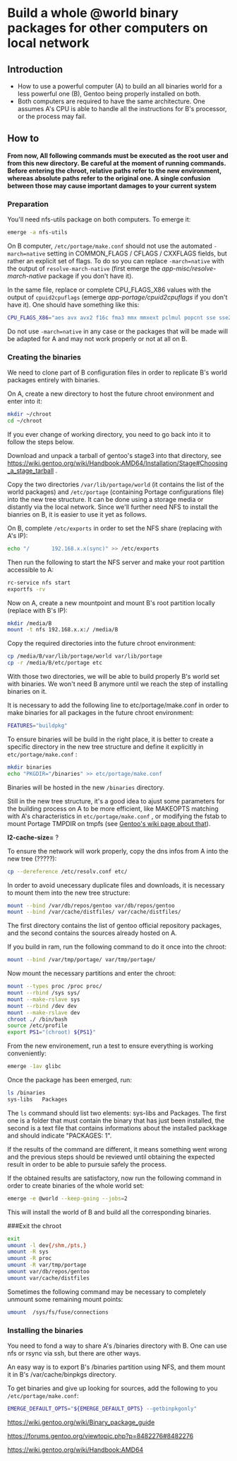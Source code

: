# Build a whole @world binary packages for other computers on local network

## Introduction
* How to use a powerful computer (A) to build an all binaries world for a less powerful one (B), Gentoo being properly installed on both.
* Both computers are required to have the same architecture. One assumes A's CPU is able to handle all the instructions for B's processor, or the process may fail.

## How to

**From now, All following commands must be executed as the root user and from this new directory.**
**Be careful at the moment of running commands. Before entering the chroot, relative paths refer to the new environment, whereas absolute paths refer to the original one. A single confusion between those may cause important damages to your current system**

### Preparation

You'll need nfs-utils package on both computers. To emerge it:

```sh
emerge -a nfs-utils
```

On B computer, ```/etc/portage/make.conf``` should not use the automated ```-march=native``` setting in COMMON_FLAGS / CFLAGS / CXXFLAGS fields, but rather an explicit set of flags. To do so you can replace ```-march=native``` with the output of ```resolve-march-native``` (first emerge the *app-misc/resolve-march-native* package if you don't have it).

In the same file, replace or complete CPU_FLAGS_X86 values with the output of ```cpuid2cpuflags``` (emerge *app-portage/cpuid2cpuflags* if you don't have it). One should have something like this:

```bash
CPU_FLAGS_X86="aes avx avx2 f16c fma3 mmx mmxext pclmul popcnt sse sse2 sse3 sse4_1 sse4_2 ssse3"
```
Do not use ```-march=native``` in any case or the packages that will be made will be adapted for A and may not work properly or not at all on B.

### Creating the binaries

We need to clone part of B configuration files in order to replicate B's world packages entirely with binaries.

On A, create a new directory to host the future chroot environment and enter into it:

```bash
mkdir ~/chroot
cd ~/chroot
```
If you ever change of working directory, you need to go back into it to follow the steps below.

Download and unpack a tarball of gentoo's stage3 into that directory, see https://wiki.gentoo.org/wiki/Handbook:AMD64/Installation/Stage#Choosing_a_stage_tarball .

Copy the two directories ```/var/lib/portage/world``` (it contains the list of the world packages) and ```/etc/portage``` (containing Portage configurations file) into the new tree structure.
It can be done using a storage media or distantly via the local network. Since we'll further need NFS to install the bianries on B, it is easier to use it yet as follows.

On B, complete ```/etc/exports``` in order to set the NFS share (replacing with A's IP):

```bash
echo "/       192.168.x.x(sync)" >> /etc/exports
```

Then run the following to start the NFS server and make your root partition accessible to A:

```sh
rc-service nfs start
exportfs -rv
```

Now on A, create a new mountpoint and mount B's root partition locally (replace with B's IP):

```bash
mkdir /media/B
mount -t nfs 192.168.x.x:/ /media/B
```

Copy the required directories into the future chroot environment:

```bash
cp /media/B/var/lib/portage/world var/lib/portage
cp -r /media/B/etc/portage etc
```

With those two directories, we will be able to build properly B's world set with binaries. We won't need B anymore until we reach the step of installing binaries on it.

It is necessary to add the following line to etc/portage/make.conf in order to make binaries for all packages in the future chroot environment:

```bash
FEATURES="buildpkg"
```

To ensure binaries will be build in the right place, it is better to create a specific directory in the new tree structure and define it explicitly in ```etc/portage/make.conf``` :
```bash
mkdir binaries
echo "PKGDIR="/binaries" >> etc/portage/make.conf
```

Binaries will be hosted in the new ```/binaries``` directory.

Still in the new tree structure, it's a good idea to ajust some parameters for the building process on A to be more efficient, like MAKEOPTS matching with A's characteristics in ```etc/portage/make.conf``` , or modifying the fstab to mount Portage TMPDIR on tmpfs  (see [Gentoo's wiki page about that](https://wiki.gentoo.org/wiki/Portage_TMPDIR_on_tmpfs)).

**l2-cache-size=** ?

To ensure the network will work properly, copy the dns infos from A into the new tree (?????):

```bash
cp --dereference /etc/resolv.conf etc/
```

In order to avoid unecessary duplicate files and downloads, it is necessary to mount them into the new tree structure:

```bash
mount --bind /var/db/repos/gentoo var/db/repos/gentoo
mount --bind /var/cache/distfiles/ var/cache/distfiles/
```

The first directory contains the list of gentoo official repository packages, and the second contains the sources already hosted on A.

If you build in ram, run the following command to do it once into the chroot:

```bash
mount --bind /var/tmp/portage/ var/tmp/portage/
```

Now mount the necessary partitions and enter the chroot:

```bash
mount --types proc /proc proc/
mount --rbind /sys sys/
mount --make-rslave sys
mount --rbind /dev dev
mount --make-rslave dev
chroot ./ /bin/bash
source /etc/profile
export PS1="(chroot) ${PS1}"
```

From the new environement, run a test to ensure everything is working conveniently:

```bash
emerge -1av glibc
```

Once the package has been emerged, run:

```bash
ls /binaries
sys-libs   Packages
````

The ```ls``` command should list two elements: sys-libs and Packages. The first one is a folder that must contain the binary that has just been installed, the second is a text file that contains informations about the installed packkage and should indicate "PACKAGES: 1".

If the results of the command are different, it means something went wrong and the previous steps should be reviewed until obtaining the expected result in order to be able to pursuie safely the process.

If the obtained results are satisfactory, now run  the following command in order to create binaries of the whole world set:

```bash
emerge -e @world --keep-going --jobs=2
```

This will install the world of B and build all the corresponding binaries.

###Exit the chroot

```bash
exit
umount -l dev{/shm,/pts,}
umount -R sys
umount -R proc
umount -R var/tmp/portage
umount var/db/repos/gentoo
umount var/cache/distfiles
````

Sometimes the following command may be necessary to completely unmount some remaining mount points:

```bash
umount  /sys/fs/fuse/connections
```

### Installing the binaries

You need to fond a way to share A's /binaries directory with B. One can use nfs or rsync via ssh, but there are other ways.

An easy way is to export B's /binaries partition using NFS, and them mount it in B's /var/cache/binpkgs directory.

To get binaries and give up looking for sources, add the following to you ```/etc/portage/make.conf```:

```bash
EMERGE_DEFAULT_OPTS="${EMERGE_DEFAULT_OPTS} --getbinpkgonly"
```


https://wiki.gentoo.org/wiki/Binary_package_guide

https://forums.gentoo.org/viewtopic.php?p=8482276#8482276

https://wiki.gentoo.org/wiki/Handbook:AMD64
